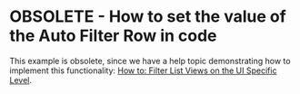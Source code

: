 # OBSOLETE - How to set the value of the Auto Filter Row in code

This example is obsolete, since we have a help topic demonstrating how to implement this functionality: [How to: Filter List Views on the UI Specific Level](https://docs.devexpress.com/eXpressAppFramework/112652/filtering/in-list-view/how-to-filter-list-views-on-the-ui-specific-level).
